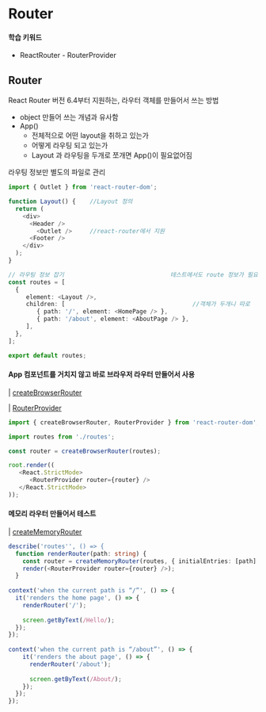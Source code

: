 # Router

#### 학습 키워드

* ReactRouter - RouterProvider

## Router

React Router 버전 6.4부터 지원하는, 라우터 객체를 만들어서 쓰는 방법

* object 만들어 쓰는 개념과 유사함
* App()
  * 전체적으로 어떤 layout을 취하고 있는가
  * 어떻게 라우팅 되고 있는가
  * Layout 과 라우팅을 두개로 쪼개면 App()이 필요없어짐

라우팅 정보만 별도의 파일로 관리

```typescript
import { Outlet } from 'react-router-dom';

function Layout() {    //Layout 정의
  return (
    <div>
      <Header />
        <Outlet />     //react-router에서 지원
      <Footer />
    </div>
  );
}

// 라우팅 정보 잡기                              테스트에서도 route 정보가 필요
const routes = [
  {
     element: <Layout />,
     children: [                                    //객체가 두개니 따로
        { path: '/', element: <HomePage /> }, 
        { path: '/about', element: <AboutPage /> },
     ],
  },
];

export default routes;
```

#### App 컴포넌트를 거치지 않고 바로 브라우저 라우터 만들어서 사용

\|  [createBrowserRouter](https://reactrouter.com/en/main/routers/create-browser-router)

\|  [RouterProvider](https://reactrouter.com/en/main/routers/router-provider)

```typescript
import { createBrowserRouter, RouterProvider } from 'react-router-dom';

import routes from './routes';

const router = createBrowserRouter(routes);

root.render((
   <React.StrictMode>
      <RouterProvider router={router} />
   </React.StrictMode>
));
```

#### 메모리 라우터 만들어서 테스트

\|  [createMemoryRouter](https://reactrouter.com/en/main/routers/create-memory-router)

```typescript
describe('routes'', () => {	
  function renderRouter(path: string) {
    const router = createMemoryRouter(routes, { initialEntries: [path] });
    render(<RouterProvider router={router} />);
  }
	
context('when the current path is “/”', () => {
  it('renders the home page', () => {
    renderRouter('/');
	
    screen.getByText(/Hello/);
  });
});
	
context('when the current path is “/about”', () => {
    it('renders the about page', () => {
      renderRouter('/about');
	
      screen.getByText(/About/);
    });
  });
});
```











